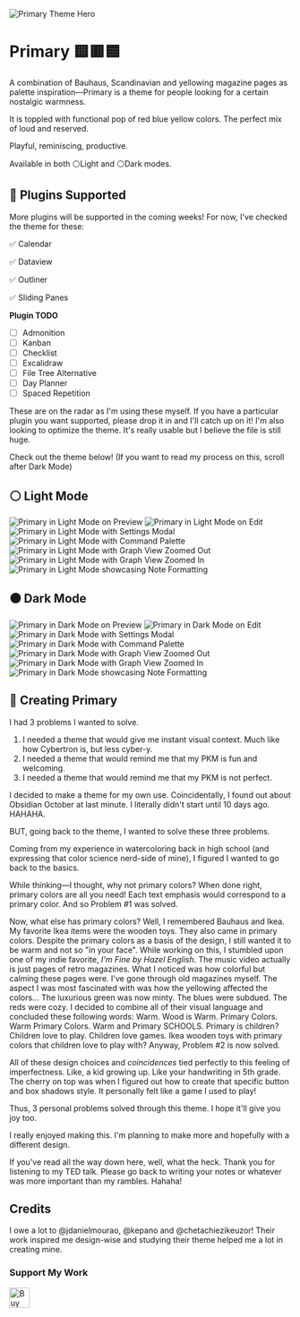 ![Primary Theme Hero](https://github.com/ceciliamay/obsidianmd-theme-primary/blob/main/assets/primary-heroimg.png)

# Primary 🟨🟥🟦

A combination of Bauhaus, Scandinavian and yellowing magazine pages as palette inspiration—Primary is a theme for people looking for a certain nostalgic warmness.

It is toppled with functional pop of red blue yellow colors. The perfect mix of loud and reserved.

Playful, reminiscing, productive.

Available in both ⚪Light and ⚪Dark modes.

## 📌 Plugins Supported
More plugins will be supported in the coming weeks! For now, I've checked the theme for these:

✅ Calendar

✅ Dataview

✅ Outliner

✅ Sliding Panes

**Plugin TODO**
- [ ] Admonition
- [ ] Kanban
- [ ] Checklist
- [ ] Excalidraw
- [ ] File Tree Alternative
- [ ] Day Planner
- [ ] Spaced Repetition

These are on the radar as I'm using these myself. If you have a particular plugin you want supported, please drop it in and I'll catch up on it!
I'm also looking to optimize the theme. It's really usable but I believe the file is still huge.

Check out the theme below! (If you want to read my process on this, scroll after Dark Mode)

## ⚪ Light Mode

![Primary in Light Mode on Preview](https://github.com/ceciliamay/obsidianmd-theme-primary/blob/main/assets/Primary-Light-01%20Preview%20Mode.png)
![Primary in Light Mode on Edit](https://github.com/ceciliamay/obsidianmd-theme-primary/blob/main/assets/Primary-Light-02%20Edit%20Mode.png)
![Primary in Light Mode with Settings Modal](https://github.com/ceciliamay/obsidianmd-theme-primary/blob/main/assets/Primary-Light-03%20Modal.png)
![Primary in Light Mode with Command Palette](https://github.com/ceciliamay/obsidianmd-theme-primary/blob/main/assets/Primary-Light-04%20Command%20Palette.png)
![Primary in Light Mode with Graph View Zoomed Out](https://github.com/ceciliamay/obsidianmd-theme-primary/blob/main/assets/Primary-Light-05%20Graph%20View%201.png)
![Primary in Light Mode with Graph View Zoomed In](https://github.com/ceciliamay/obsidianmd-theme-primary/blob/main/assets/Primary-Light-06%20Graph%20View%202.png)
![Primary in Light Mode showcasing Note Formatting](https://github.com/ceciliamay/obsidianmd-theme-primary/blob/main/assets/Primary-Light-07%20Formatting.png)

## ⚫ Dark Mode

![Primary in Dark Mode on Preview](https://github.com/ceciliamay/obsidianmd-theme-primary/blob/main/assets/Primary-Dark-01%20Preview%20Mode.png)
![Primary in Dark Mode on Edit](https://github.com/ceciliamay/obsidianmd-theme-primary/blob/main/assets/Primary-Dark-02%20Edit%20Mode.png)
![Primary in Dark Mode with Settings Modal](https://github.com/ceciliamay/obsidianmd-theme-primary/blob/main/assets/Primary-Dark-03%20Modal.png)
![Primary in Dark Mode with Command Palette](https://github.com/ceciliamay/obsidianmd-theme-primary/blob/main/assets/Primary-Dark-04%20Command%20Palette.png)
![Primary in Dark Mode with Graph View Zoomed Out](https://github.com/ceciliamay/obsidianmd-theme-primary/blob/main/assets/Primary-Dark-05%20Graph%20View%201.png)
![Primary in Dark Mode with Graph View Zoomed In](https://github.com/ceciliamay/obsidianmd-theme-primary/blob/main/assets/Primary-Dark-06%20Graph%20View%202.png)
![Primary in Dark Mode showcasing Note Formatting](https://github.com/ceciliamay/obsidianmd-theme-primary/blob/main/assets/Primary-Dark-07%20Formatting.png)

## 🧠 Creating Primary

I had 3 problems I wanted to solve.

1. I needed a theme that would give me instant visual context. Much like how Cybertron is, but less cyber-y.
2. I needed a theme that would remind me that my PKM is fun and welcoming.
3. I needed a theme that would remind me that my PKM is not perfect.

I decided to make a theme for my own use. Coincidentally, I found out about Obsidian October at last minute. I literally didn't start until 10 days ago. HAHAHA.

BUT, going back to the theme, I wanted to solve these three problems.

Coming from my experience in watercoloring back in high school (and expressing that color science nerd-side of mine), I figured I wanted to go back to the basics.

While thinking—I thought, why not primary colors? When done right, primary colors are all you need! Each text emphasis would correspond to a primary color. And so Problem #1 was solved.

Now, what else has primary colors? Well, I remembered Bauhaus and Ikea. My favorite Ikea items were the wooden toys. They also came in primary colors. Despite the primary colors as a basis of the design, I still wanted it to be warm and not so "in your face". While working on this, I stumbled upon one of my indie favorite, *I'm Fine by Hazel English*. The music video actually is just pages of retro magazines. What I noticed was how colorful but calming these pages were. I've gone through old magazines myself. The aspect I was most fascinated with was how the yellowing affected the colors... The luxurious green was now minty. The blues were subdued. The reds were cozy. I decided to combine all of their visual language and concluded these following words: Warm. Wood is Warm. Primary Colors. Warm Primary Colors. Warm and Primary SCHOOLS. Primary is children? Children love to play. Children love games. Ikea wooden toys with primary colors that children love to play with? Anyway, Problem #2 is now solved.

All of these design choices and *coincidences* tied perfectly to this feeling of imperfectness. Like, a kid growing up. Like your handwriting in 5th grade. The cherry on top was when I figured out how to create that specific button and box shadows style. It personally felt like a game I used to play!

Thus, 3 personal problems solved through this theme. I hope it'll give you joy too.

I really enjoyed making this. I'm planning to make more and hopefully with a different design.

If you've read all the way down here, well, what the heck. Thank you for listening to my TED talk. Please go back to writing your notes or whatever was more important than my rambles. Hahaha!

## Credits
I owe a lot to @jdanielmourao, @kepano and @chetachiezikeuzor! Their work inspired me design-wise and studying their theme helped me a lot in creating mine.

### Support My Work
<a href='https://ko-fi.com/E1E76SQX8' target='_blank'><img height='36' style='border:0px;height:36px;' src='https://cdn.ko-fi.com/cdn/kofi3.png?v=3' border='0' alt='Buy Me a Coffee at ko-fi.com' /></a>
